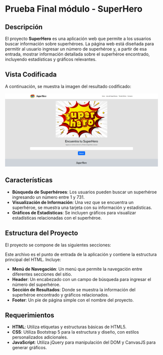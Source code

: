# Prueba Final módulo - SuperHero

## Descripción

El proyecto **SuperHero** es una aplicación web que permite a los usuarios buscar información sobre superhéroes. La página web está diseñada para permitir al usuario ingresar un número de superhéroe y, a partir de esa entrada, mostrar información detallada sobre el superhéroe encontrado, incluyendo estadísticas y gráficos relevantes.

## Vista Codificada

A continuación, se muestra la imagen del resultado codificado:

![superhero](assets/screenshot/superhero.png)

## Características

- **Búsqueda de Superhéroes**: Los usuarios pueden buscar un superhéroe ingresando un número entre 1 y 731.
- **Visualización de Información**: Una vez que se encuentra un superhéroe, se muestra una tarjeta con su información y estadísticas.
- **Gráficos de Estadísticas**: Se incluyen gráficos para visualizar estadísticas relacionadas con el superhéroe.

## Estructura del Proyecto

El proyecto se compone de las siguientes secciones:

Este archivo es el punto de entrada de la aplicación y contiene la estructura principal del HTML. Incluye:

- **Menú de Navegación**: Un menú que permite la navegación entre diferentes secciones del sitio.
- **Header**: Un encabezado con un campo de búsqueda para ingresar el número del superhéroe.
- **Sección de Resultados**: Donde se muestra la información del superhéroe encontrado y gráficos relacionados.
- **Footer**: Un pie de página simple con el nombre del proyecto.

## Requerimientos

- **HTML**: Utiliza etiquetas y estructuras básicas de HTML5.
- **CSS**: Utiliza Bootstrap 5 para la estructura y diseño, con estilos personalizados adicionales.
- **JavaScript**: Utiliza jQuery para manipulación del DOM y CanvasJS para generar gráficos.